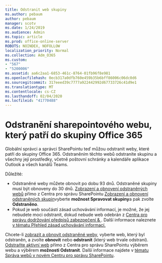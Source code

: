 ```yaml
---
title: Odstranit web skupiny
ms.author: pebaum
author: pebaum
manager: scotv
ms.date: 1/24/2019
ms.audience: Admin
ms.topic: article
ms.prod: office-online-server
ROBOTS: NOINDEX, NOFOLLOW
localization_priority: Normal
ms.collection: Adm_O365
ms.custom:
- "567"
- "5200006"
ms.assetid: aa6c2aa1-6853-461c-8764-01fb96f8e981
ms.openlocfilehash: 0ecb317a0dfb760e459b35b6bff86006c06dc0d6
ms.sourcegitcommit: 317eeed39c7777a922442992d67733726c41d9e1
ms.translationtype: MT
ms.contentlocale: cs-CZ
ms.lasthandoff: 02/04/2020
ms.locfileid: "41770488"
---
```

# <a name="delete-a-sharepoint-site-that-belongs-to-an-office-365-group"></a>Odstranění sharepointového webu, který patří do skupiny Office 365

Globální správci a správci SharePointu teď můžou odstranit weby, které patří do skupiny Office 365. Odstraněním těchto webů odstraníte skupinu a všechny její prostředky, včetně poštovní schránky a kalendáře aplikace Outlook a všech kanálů Teams.
  
Důležité:

- Odstraněné weby můžete obnovit po dobu 93 dnů. Odstraněné skupiny musí být obnoveny do 30 dnů. [Zobrazení a obnovení odstraněných webů](https://admin.microsoft.com/sharepoint) přímo z Centra pro správu SharePointu [Zobrazení a obnovení odstraněných skupin](https://outlook.office.com/people/group/deleted)vyberte **možnost Spravovat skupiny**a pak zvolte **Odstraněno**.
- Pokud je web součástí zásad uchovávání informací, je možné, že jej nebudete moci odstranit, dokud nebude web odebrán z [Centra pro správu dodržování předpisů zabezpečení &amp; ](https://protection.office.com/?rfr=AdminCenter#/retention). Další informace naleznete [v tématu Přehled zásad uchovávání informací.](https://docs.microsoft.com/office365/securitycompliance/retention-policies#content-in-onedrive-accounts-and-sharepoint-sites)
  
Chcete-li [zobrazit a obnovit odstraněné weby](https://admin.microsoft.com/sharepoint), vyberte web, který byl odstraněn, a zvolte **obnovit** nebo **odstranit** (který web trvale odstraní). [Odstraňte aktivní web](https://admin.microsoft.com/sharepoint) přímo z Centra pro správu SharePointu výběrem webu a výběrem **možnosti Odstranit**. Další informace najdete v [tématu Správa webů v novém Centru pro správu SharePointu](https://docs.microsoft.com/sharepoint/manage-sites-in-new-admin-center).
  
